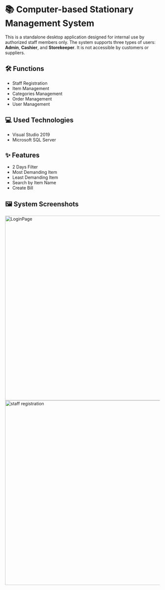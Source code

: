 <h1>📚 Computer-based Stationary Management System</h1>

  <p>
    This is a standalone desktop application designed for internal use by authorized staff members only.
    The system supports three types of users: <strong>Admin</strong>, <strong>Cashier</strong>, and <strong>Storekeeper</strong>.
    It is not accessible by customers or suppliers.
  </p>

  <h2>🛠️ Functions</h2>
  <ul>
    <li>Staff Registration</li>
    <li>Item Management</li>
    <li>Categories Management</li>
    <li>Order Management</li>
    <li>User Management</li>
  </ul>

  <h2>💻 Used Technologies</h2>
  <ul>
    <li>Visual Studio 2019</li>
    <li>Microsoft SQL Server</li>
  </ul>

  <h2>✨ Features</h2>
  <ul>
    <li>2 Days Filter</li>
    <li>Most Demanding Item</li>
    <li>Least Demanding Item</li>
    <li>Search by Item Name</li>
    <li>Create Bill</li>
  </ul>

  <h2>🖼️ System Screenshots</h2>
  

  <!-- Example image tag -->
  <img src="images/LoginPage.jpg" alt="LoginPage" width="600">
  <img src="images/staff registration.jpg" alt="staff registration" width="600">

